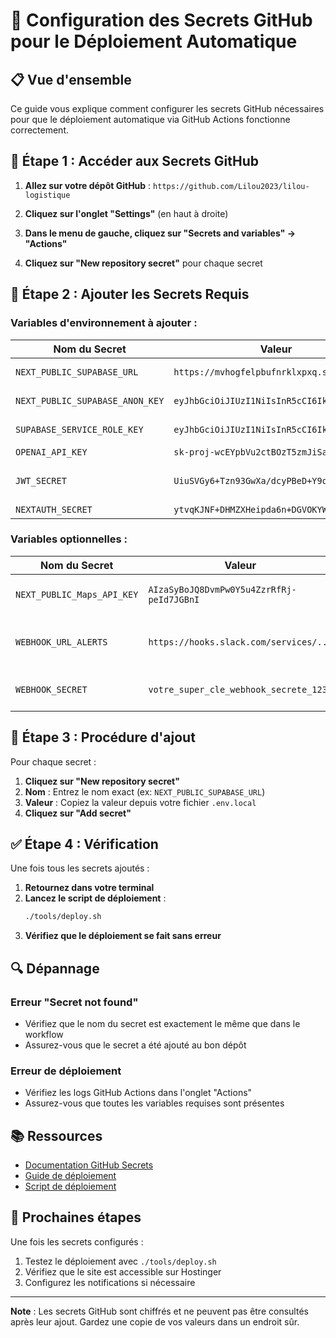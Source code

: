 # 🔐 Configuration des Secrets GitHub pour le Déploiement Automatique

## 📋 Vue d'ensemble

Ce guide vous explique comment configurer les secrets GitHub nécessaires pour que le déploiement automatique via GitHub Actions fonctionne correctement.

## 🚀 Étape 1 : Accéder aux Secrets GitHub

1. **Allez sur votre dépôt GitHub** : `https://github.com/Lilou2023/lilou-logistique`

2. **Cliquez sur l'onglet "Settings"** (en haut à droite)

3. **Dans le menu de gauche, cliquez sur "Secrets and variables" → "Actions"**

4. **Cliquez sur "New repository secret"** pour chaque secret

## 🔑 Étape 2 : Ajouter les Secrets Requis

### Variables d'environnement à ajouter :

| Nom du Secret | Valeur | Description |
|---------------|--------|-------------|
| `NEXT_PUBLIC_SUPABASE_URL` | `https://mvhogfelpbufnrklxpxq.supabase.co` | URL de votre projet Supabase |
| `NEXT_PUBLIC_SUPABASE_ANON_KEY` | `eyJhbGciOiJIUzI1NiIsInR5cCI6IkpXVCJ9...` | Clé anonyme Supabase |
| `SUPABASE_SERVICE_ROLE_KEY` | `eyJhbGciOiJIUzI1NiIsInR5cCI6IkpXVCJ9...` | Clé de service Supabase |
| `OPENAI_API_KEY` | `sk-proj-wcEYpbVu2ctBOzT5zmJiSaV5...` | Clé API OpenAI |
| `JWT_SECRET` | `UiuSVGy6+Tzn93GwXa/dcyPBeD+Y9q7f...` | Secret JWT pour l'authentification |
| `NEXTAUTH_SECRET` | `ytvqKJNF+DHMZXHeipda6n+DGVOKYWz2...` | Secret NextAuth |

### Variables optionnelles :

| Nom du Secret | Valeur | Description |
|---------------|--------|-------------|
| `NEXT_PUBLIC_Maps_API_KEY` | `AIzaSyBoJQ8DvmPw0Y5u4ZzrRfRj-peId7JGBnI` | Clé API Google Maps |
| `WEBHOOK_URL_ALERTS` | `https://hooks.slack.com/services/...` | URL webhook pour les alertes |
| `WEBHOOK_SECRET` | `votre_super_cle_webhook_secrete_123` | Secret pour les webhooks |

## 📝 Étape 3 : Procédure d'ajout

Pour chaque secret :

1. **Cliquez sur "New repository secret"**
2. **Nom** : Entrez le nom exact (ex: `NEXT_PUBLIC_SUPABASE_URL`)
3. **Valeur** : Copiez la valeur depuis votre fichier `.env.local`
4. **Cliquez sur "Add secret"**

## ✅ Étape 4 : Vérification

Une fois tous les secrets ajoutés :

1. **Retournez dans votre terminal**
2. **Lancez le script de déploiement** :
   ```bash
   ./tools/deploy.sh
   ```
3. **Vérifiez que le déploiement se fait sans erreur**

## 🔍 Dépannage

### Erreur "Secret not found"
- Vérifiez que le nom du secret est exactement le même que dans le workflow
- Assurez-vous que le secret a été ajouté au bon dépôt

### Erreur de déploiement
- Vérifiez les logs GitHub Actions dans l'onglet "Actions"
- Assurez-vous que toutes les variables requises sont présentes

## 📚 Ressources

- [Documentation GitHub Secrets](https://docs.github.com/en/actions/security-guides/encrypted-secrets)
- [Guide de déploiement](./docs/README_DEPLOIEMENT.md)
- [Script de déploiement](./tools/deploy.sh)

## 🎯 Prochaines étapes

Une fois les secrets configurés :
1. Testez le déploiement avec `./tools/deploy.sh`
2. Vérifiez que le site est accessible sur Hostinger
3. Configurez les notifications si nécessaire

---

**Note** : Les secrets GitHub sont chiffrés et ne peuvent pas être consultés après leur ajout. Gardez une copie de vos valeurs dans un endroit sûr. 
